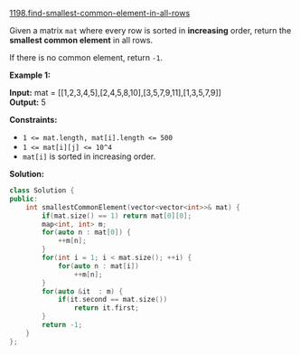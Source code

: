 [1198.find-smallest-common-element-in-all-rows](https://leetcode.com/problems/find-smallest-common-element-in-all-rows/)  

Given a matrix `mat` where every row is sorted in **increasing** order, return the **smallest common element** in all rows.

If there is no common element, return `-1`.

**Example 1:**

**Input:** mat = \[\[1,2,3,4,5\],\[2,4,5,8,10\],\[3,5,7,9,11\],\[1,3,5,7,9\]\]  
**Output:** 5  

**Constraints:**

*   `1 <= mat.length, mat[i].length <= 500`
*   `1 <= mat[i][j] <= 10^4`
*   `mat[i]` is sorted in increasing order.  



**Solution:**  

```cpp
class Solution {
public:
    int smallestCommonElement(vector<vector<int>>& mat) {
        if(mat.size() == 1) return mat[0][0];
        map<int, int> m;
        for(auto n : mat[0]) {
            ++m[n];
        }
        for(int i = 1; i < mat.size(); ++i) {
            for(auto n : mat[i])
                ++m[n];
        }
        for(auto &it  : m) {
            if(it.second == mat.size())
                return it.first;
        }
        return -1;
    }
};
```
      